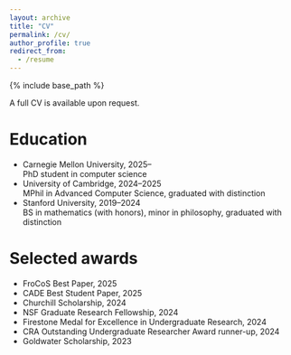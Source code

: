 ```yaml
---
layout: archive
title: "CV"
permalink: /cv/
author_profile: true
redirect_from:
  - /resume
---
```


{% include base_path %}

A full CV is available upon request.

Education
======
* Carnegie Mellon University, 2025–  
  PhD student in computer science
* University of Cambridge, 2024–2025  
  MPhil in Advanced Computer Science, graduated with distinction
* Stanford University, 2019–2024  
  BS in mathematics (with honors), minor in philosophy, graduated with distinction

Selected awards
======
* FroCoS Best Paper, 2025
* CADE Best Student Paper, 2025
* Churchill Scholarship, 2024
* NSF Graduate Research Fellowship, 2024
* Firestone Medal for Excellence in Undergraduate Research, 2024
* CRA Outstanding Undergraduate Researcher Award runner-up, 2024
* Goldwater Scholarship, 2023
